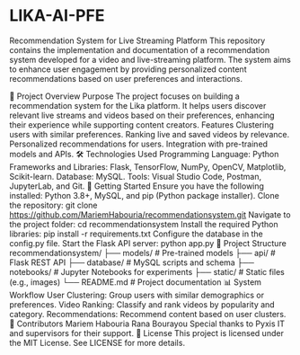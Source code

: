 # LIKA-AI-PFE
Recommendation System for Live Streaming Platform
This repository contains the implementation and documentation of a recommendation system developed for a video and live-streaming platform. The system aims to enhance user engagement by providing personalized content recommendations based on user preferences and interactions.

📖 Project Overview
Purpose The project focuses on building a recommendation system for the Lika platform. It helps users discover relevant live streams and videos based on their preferences, enhancing their experience while supporting content creators.
Features Clustering users with similar preferences. Ranking live and saved videos by relevance. Personalized recommendations for users. Integration with pre-trained models and APIs.
🛠️ Technologies Used Programming Language: Python Frameworks and Libraries: Flask, TensorFlow, NumPy, OpenCV, Matplotlib, Scikit-learn. Database: MySQL. Tools: Visual Studio Code, Postman, JupyterLab, and Git.
🚀 Getting Started Ensure you have the following installed: Python 3.8+, MySQL, and pip (Python package installer). Clone the repository: git clone https://github.com/MariemHabouria/recommendationsystem.git Navigate to the project folder: cd recommendationsystem Install the required Python libraries: pip install -r requirements.txt Configure the database in the config.py file. Start the Flask API server: python app.py
📂 Project Structure recommendationsystem/ ├── models/ # Pre-trained models ├── api/ # Flask REST API ├── database/ # MySQL scripts and schema ├── notebooks/ # Jupyter Notebooks for experiments ├── static/ # Static files (e.g., images) └── README.md # Project documentation
📊 System Workflow User Clustering: Group users with similar demographics or preferences. Video Ranking: Classify and rank videos by popularity and category. Recommendations: Recommend content based on user clusters.
🤝 Contributors Mariem Habouria Rana Bourayou Special thanks to Pyxis IT and supervisors for their support.
📝 License This project is licensed under the MIT License. See LICENSE for more details.
